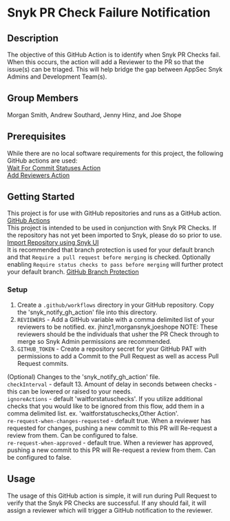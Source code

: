 # Snyk PR Check Failure Notification 

## Description
The objective of this GitHub Action is to identify when Snyk PR Checks fail. When this occurs, the action will add a Reviewer to the PR so that the issue(s) can be triaged. This will help bridge the gap between AppSec Snyk Admins and Development Team(s).

## Group Members
Morgan Smith, Andrew Southard, Jenny Hinz, and Joe Shope

## Prerequisites
While there are no local software requirements for this project, the following GitHub actions are used:  
[Wait For Commit Statuses Action](https://github.com/marketplace/actions/wait-for-commit-statuses)  
[Add Reviewers Action](https://github.com/marketplace/actions/add-reviewers)

## Getting Started
This project is for use with GitHub repositories and runs as a GitHub action. [GitHub Actions](https://github.com/features/actions)  
This project is intended to be used in conjunction with Snyk PR Checks. If the repository has not yet been imported to Snyk, please do so prior to use. [Import Repository using Snyk UI](https://docs.snyk.io/integrations/git-repository-scm-integrations/github-enterprise-integration)   
It is recommended that branch protection is used for your default branch and that `Require a pull request before merging` is checked. Optionally enabling `Require status checks to pass before merging` will further protect your default branch. [GitHub Branch Protection](https://docs.github.com/en/repositories/configuring-branches-and-merges-in-your-repository/managing-protected-branches/about-protected-branches)

### Setup
1. Create a `.github/workflows` directory in your GitHub repository. Copy the 'snyk\_notify\_gh\_action' file into this directory.  
2. `REVIEWERS` - Add a GitHub variable with a comma delimited list of your reviewers to be notified. ex. jhinz1,morgansnyk,joeshope NOTE: These reviewers should be the individuals that usher the PR Check through to merge so Snyk Admin permissions are recommended.  
3. `GITHUB_TOKEN` - Create a repository secret for your GitHub PAT with permissions to add a Commit to the Pull Request as well as access Pull Request commits.  

(Optional) Changes to the 'snyk\_notify\_gh_action' file.   
`checkInterval` - default 13. Amount of delay in seconds between checks - this can be lowered or raised to your needs.  
`ignoreActions` - default 'waitforstatuschecks'. If you utilize additional checks that you would like to be ignored from this flow, add them in a comma delimited list. ex. 'waitforstatuschecks,Other Action'.  
`re-request-when-changes-requested` - default true. When a reviewer has requested for changes, pushing a new commit to this PR will Re-request a review from them. Can be configured to false.   
`re-request-when-approved` - default true. When a reviewer has approved, pushing a new commit to this PR will Re-request a review from them. Can be configured to false.

## Usage
The usage of this GitHub action is simple, it will run during Pull Request to verify that the Snyk PR Checks are successful. If any should fail, it will assign a reviewer which will trigger a GitHub notification to the reviewer.